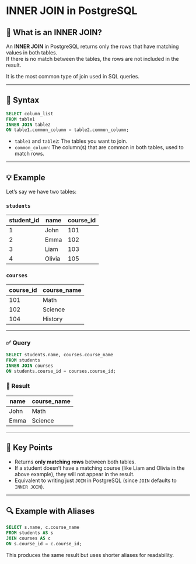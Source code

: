 

# INNER JOIN in PostgreSQL

## 📘 What is an INNER JOIN?

An **INNER JOIN** in PostgreSQL returns only the rows that have matching values in both tables.  
If there is no match between the tables, the rows are not included in the result.

It is the most common type of join used in SQL queries.

---

## 🧩 Syntax

```sql
SELECT column_list
FROM table1
INNER JOIN table2
ON table1.common_column = table2.common_column;
```

- `table1` and `table2`: The tables you want to join.
- `common_column`: The column(s) that are common in both tables, used to match rows.

---

## 💡 Example

Let’s say we have two tables:

### `students`
| student_id | name    | course_id |
|-------------|----------|-----------|
| 1           | John     | 101       |
| 2           | Emma     | 102       |
| 3           | Liam     | 103       |
| 4           | Olivia   | 105       |

### `courses`
| course_id | course_name |
|------------|-------------|
| 101        | Math        |
| 102        | Science     |
| 104        | History     |

---

### ✅ Query

```sql
SELECT students.name, courses.course_name
FROM students
INNER JOIN courses
ON students.course_id = courses.course_id;
```

### 🧾 Result

| name  | course_name |
|--------|--------------|
| John   | Math         |
| Emma   | Science      |

---

## 🧠 Key Points

- Returns **only matching rows** between both tables.
- If a student doesn’t have a matching course (like Liam and Olivia in the above example), they will not appear in the result.
- Equivalent to writing just `JOIN` in PostgreSQL (since `JOIN` defaults to `INNER JOIN`).

---

## 🔍 Example with Aliases

```sql
SELECT s.name, c.course_name
FROM students AS s
JOIN courses AS c
ON s.course_id = c.course_id;
```

This produces the same result but uses shorter aliases for readability.
